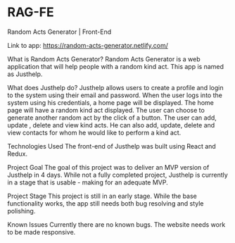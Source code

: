 # RAG-FE

Random Acts Generator | Front-End

Link to app: https://random-acts-generator.netlify.com/

What is Random Acts Generator?
Random Acts Generator is a web application that will help people with a random kind act. This app is named as Justhelp.

What does Justhelp do?
Justhelp allows users to create a profile and login to the system using their email and password. When the user logs into the system using his credentials, a home page will be displayed. The home page will have a random kind act displayed. The user can choose to generate another random act by the click of a button. The user can add, update , delete and view kind acts. He can also add, update, delete and view contacts for whom he would like to perform a kind act.

Technologies Used
The front-end of Justhelp was built using React and Redux.

Project Goal
The goal of this project was to deliver an MVP version of Justhelp in 4 days. While not a fully completed project, Justhelp is currently in a stage that is usable - making for an adequate MVP.

Project Stage
This project is still in an early stage. While the base functionality works, the app still needs both bug resolving and style polishing.

Known Issues
Currently there are no known bugs. The website needs work to be made responsive.
